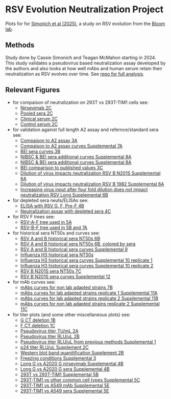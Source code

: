 # RSV Evolution Neutralization Project

Plots for for [Simonich et al (2025)](https://www.biorxiv.org/content/10.1101/2025.03.11.642476v1), a study on RSV evolution from the [Bloom lab](https://jbloomlab.org/).

## Methods

Study done by Cassie Simonich and Teagan McMahon starting in 2024. This study validates a pseudovirus based neutralization assay developed by the authors and also looks at how well mAbs and human serum retain their neutralization as RSV evolves over time. See [repo for full analysis](https://github.com/jbloomlab/RSV-evolution-neut).

## Relevant Figures

- for compaison of neutralization on 293T vs 293T-TIM1 cells see:
  - [Nirsevimab 2C](03_output/plots/CellLine_Rep1_nirsevimab.svg)
  - [Pooled sera 2C](03_output/plots/CellLine_Rep1_pooledsera.svg)
  - [Clinical serum 2C](03_output/plots/CellLine_Rep1_87_9.svg)
  - [Control serum 2C](03_output/plots/CellLine_Rep1_ctrl_IgGDepleteSera.svg)
- for validation against full length A2 assay and refernce/standard sera see:
  - [Compaison to A2 assay 3A](03_output/plots/Neut_Assay_Comparison_Correlation.html)
  - [Compaison to A2 assay curves Supplemental 7A](03_output/plots/241031_greninger_draftfig.pdf)
  - [BEI sera curves 3B](03_output/plots/NeutCurves_BEI_FigSubset_V3FONT.svg)
  - [NIBSC & BEI sera additional curves Supplemental 8A](03_output/plots/BEI_NeutCurves_NIBSC_A2.svg)
  - [NIBSC & BEI sera additional curves Supplemental 8A](03_output/plots/NeutCurves_NIBSC_B1.svg)
  - [BEI comparison to published values 3C](03_output/plots/ReferenceSera_faceted_slope_graph_narrowV2.svg)
  - [Dilution of virus impacts neutralization RSV B N201S Supplemental 6A](03_output/plots/250130_VirusDilution_NirsN201S-H.svg)
  - [Dilution of virus impacts neutralization RSV B 1982 Supplemental 6A](03_output/plots/250130_VirusDilution_PoolB82_H.svg)
  - [Increasing virus input after four fold dilution does not impact neutralization RSV Long Supplemental 6B](03_output/plots/250130_VirusDilution_PoolB82_H.svg)
- for depleted sera neuts/ELISAs see:
  - [ELISA with RSV G, F, Pre-F 4B](03_output/plots/ELISACurves.pdf)
  - [Neutralization assay with depleted sera 4C](03_output/plots/241101_DepletedSera_NeutCurve_Fig.svg)
- for RSV F trees see:
  - [RSV-A-F tree used in 5A](https://nextstrain.org/community/jbloomlab/RSV-evolution-neut@main/RSV-A-F)
  - [RSV-B-F tree used in 5B and 7A](https://nextstrain.org/community/jbloomlab/RSV-evolution-neut@main/RSV-B-F)
- for historical sera NT50s and curves see:
  - [RSV A and B historical sera NT50s 6B](03_output/plots/RSVEvo_historicalsera_neutralization_plot.html)
  - [RSV A and B historical sera NT50s 6B, colored by sera](03_output/plots/RSVEvo_historicalsera_neutralization_plot_colored_interactive_subset.html)
  - [RSV A and B historical sera curves Supplemental 9](03_output/plots/Supplemental_Curves_Historic_Sera.svg)
  - [Influenza H3 historical sera NT50s](03_output/plots/H3Evo_historicalsera_neutralization_plot.html)
  - [Influenza H3 historical sera curves Supplemental 10 replicate 1](03_output/plots/Supplemental_Curves_Historic_Sera_H3_rep1.svg)
  - [Influenza H3 historical sera curves Supplemental 10 replicate 2](03_output/plots/Supplemental_Curves_Historic_Sera_H3_rep2.svg)
  - [RSV B N201S sera NT50s 7C](03_output/plots/RSVEvo_historicalsera_neutralization_plot_escape_strains.html)
  - [RSV B N201S sera curves Supplemental 12](03_output/plots/Supplemental_Curves_Escape_Sera_AllReps.svg)
- for mAb curves see:
  - [mAbs curves for non lab adapted strains 7B](03_output/plots/mAbs_Fig7.svg)
  - [mAbs curves for lab adapted strains replicate 1 Supplemental 11A](03_output/plots/mAbs_Supplemental_Fig8_rep1.svg)
  - [mAbs curves for lab adapted strains replicate 2 Supplemental 11B](03_output/plots/mAbs_Supplemental_Fig8_rep2.svg)
  - [mAbs curves for non lab adapted strains replicate 2 Supplemental 11C](03_output/plots/mAbs_Supplemental_Fig8_rep2_standard_strains.svg)
- for titer plots (and some other miscellaneous plots) see:
  - [G CT deletion 1B](03_output/plots/Titer_CTdel_G_Only.html)
  - [F CT deletion 1C](03_output/plots/Titer_CTdel_filtered_F.html)
  - [Pseudovirus titer TU/mL 2A](03_output/plots/Titer_TU-mL.html)
  - [Pseudovirus titer RLU/uL 2B](03_output/plots/Titer_CTdel_filtered_F.html)
  - [Pseudovirus titer RLU/uL from previous methods Supplemental 1](03_output/plots/Titer_Cui-Hu-Haid_filtered.html)
  - [p24 titer RLU/uL Supplement 2C](03_output/plots/p24_Titer.html)
  - [Western blot band quanitification Supplement 2B](03_output/plots/Western_NormalizedAUC.html)
  - [Freezing conditions Supplemental 3](03_output/plots/Titer_Freeze1.html)
  - [Long G vs A2020 G nirsevimab Supplemental 4B](03_output/plots/Neut_Nirsev_GCompare_forrevision.svg)
  - [Long G vs A2020 G sera Supplemental 4B](03_output/plots/2025.05.08_sera_GCompare.svg)
  - [293T vs 293T-TIM1 Supplemental 5B](03_output/plots/Titer_CTdel_supplement.html)
  - [293T-TIM1 vs other common cell types Supplemental 5C](03_output/plots/Titer_ours-Long_bycell_colored.html)
  - [293T-TIM1 vs A549 mAb Supplemental 5E](03_output/plots/Neut_Long_mabs_A549TIM1.svg)
  - [293T-TIM1 vs A549 sera Supplemental 5E](03_output/plots/Neut_Long_CellLine_sera.svg)